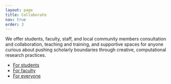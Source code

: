 ```yaml
---
layout: page
title: Collaborate
nav: true
order: 3
---
```


We offer students, faculty, staff, and local community members consultation and collaboration, teaching and training, and supportive spaces for anyone curious about pushing scholarly boundaries through creative, computational research practices.

* [For students](/for-students)
* [For faculty](/for-faculty)
* [For everyone](/for-everyone)